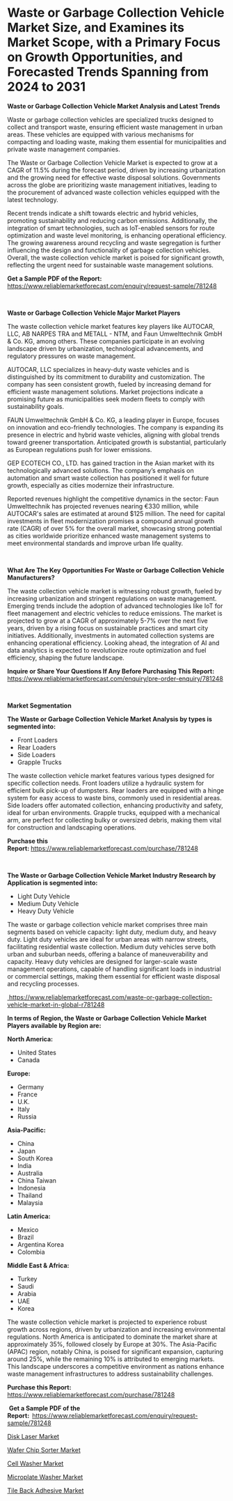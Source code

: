 <p><h1>Waste or Garbage Collection Vehicle Market Size, and Examines its Market Scope, with a Primary Focus on Growth Opportunities, and Forecasted Trends Spanning from 2024 to 2031</h1></p><p><strong>Waste or Garbage Collection Vehicle Market Analysis and Latest Trends</strong></p>
<p><p>Waste or garbage collection vehicles are specialized trucks designed to collect and transport waste, ensuring efficient waste management in urban areas. These vehicles are equipped with various mechanisms for compacting and loading waste, making them essential for municipalities and private waste management companies. </p><p>The Waste or Garbage Collection Vehicle Market is expected to grow at a CAGR of 11.5% during the forecast period, driven by increasing urbanization and the growing need for effective waste disposal solutions. Governments across the globe are prioritizing waste management initiatives, leading to the procurement of advanced waste collection vehicles equipped with the latest technology. </p><p>Recent trends indicate a shift towards electric and hybrid vehicles, promoting sustainability and reducing carbon emissions. Additionally, the integration of smart technologies, such as IoT-enabled sensors for route optimization and waste level monitoring, is enhancing operational efficiency. The growing awareness around recycling and waste segregation is further influencing the design and functionality of garbage collection vehicles. Overall, the waste collection vehicle market is poised for significant growth, reflecting the urgent need for sustainable waste management solutions.</p></p>
<p><strong>Get a Sample PDF of the Report:&nbsp;</strong> <a href="https://www.reliablemarketforecast.com/enquiry/request-sample/781248?utm_campaign=1169&utm_medium=2&utm_source=Github&utm_content=ia&utm_term=15102024&utm_id=waste-or-garbage-collection-vehicle">https://www.reliablemarketforecast.com/enquiry/request-sample/781248</a></p>
<p>&nbsp;</p>
<p><strong>Waste or Garbage Collection Vehicle Major Market Players</strong></p>
<p><p>The waste collection vehicle market features key players like AUTOCAR, LLC, AB NARPES TRA and METALL - NTM, and Faun Umwelttechnik GmbH & Co. KG, among others. These companies participate in an evolving landscape driven by urbanization, technological advancements, and regulatory pressures on waste management.</p><p>AUTOCAR, LLC specializes in heavy-duty waste vehicles and is distinguished by its commitment to durability and customization. The company has seen consistent growth, fueled by increasing demand for efficient waste management solutions. Market projections indicate a promising future as municipalities seek modern fleets to comply with sustainability goals.</p><p>FAUN Umwelttechnik GmbH & Co. KG, a leading player in Europe, focuses on innovation and eco-friendly technologies. The company is expanding its presence in electric and hybrid waste vehicles, aligning with global trends toward greener transportation. Anticipated growth is substantial, particularly as European regulations push for lower emissions.</p><p>GEP ECOTECH CO., LTD. has gained traction in the Asian market with its technologically advanced solutions. The company’s emphasis on automation and smart waste collection has positioned it well for future growth, especially as cities modernize their infrastructure.</p><p>Reported revenues highlight the competitive dynamics in the sector: Faun Umwelttechnik has projected revenues nearing €330 million, while AUTOCAR's sales are estimated at around $125 million. The need for capital investments in fleet modernization promises a compound annual growth rate (CAGR) of over 5% for the overall market, showcasing strong potential as cities worldwide prioritize enhanced waste management systems to meet environmental standards and improve urban life quality.</p></p>
<p>&nbsp;</p>
<p><strong>What Are The Key Opportunities For Waste or Garbage Collection Vehicle Manufacturers?</strong></p>
<p><p>The waste collection vehicle market is witnessing robust growth, fueled by increasing urbanization and stringent regulations on waste management. Emerging trends include the adoption of advanced technologies like IoT for fleet management and electric vehicles to reduce emissions. The market is projected to grow at a CAGR of approximately 5-7% over the next five years, driven by a rising focus on sustainable practices and smart city initiatives. Additionally, investments in automated collection systems are enhancing operational efficiency. Looking ahead, the integration of AI and data analytics is expected to revolutionize route optimization and fuel efficiency, shaping the future landscape.</p></p>
<p><strong>Inquire or Share Your Questions If Any Before Purchasing This Report:</strong> <a href="https://www.reliablemarketforecast.com/enquiry/pre-order-enquiry/781248?utm_campaign=1169&utm_medium=2&utm_source=Github&utm_content=ia&utm_term=15102024&utm_id=waste-or-garbage-collection-vehicle">https://www.reliablemarketforecast.com/enquiry/pre-order-enquiry/781248</a></p>
<p>&nbsp;</p>
<p><strong>Market Segmentation</strong></p>
<p><strong>The Waste or Garbage Collection Vehicle Market Analysis by types is segmented into:</strong></p>
<p><ul><li>Front Loaders</li><li>Rear Loaders</li><li>Side Loaders</li><li>Grapple Trucks</li></ul></p>
<p><p>The waste collection vehicle market features various types designed for specific collection needs. Front loaders utilize a hydraulic system for efficient bulk pick-up of dumpsters. Rear loaders are equipped with a hinge system for easy access to waste bins, commonly used in residential areas. Side loaders offer automated collection, enhancing productivity and safety, ideal for urban environments. Grapple trucks, equipped with a mechanical arm, are perfect for collecting bulky or oversized debris, making them vital for construction and landscaping operations.</p></p>
<p><strong>Purchase this Report:&nbsp;</strong><a href="https://www.reliablemarketforecast.com/purchase/781248?utm_campaign=1169&utm_medium=2&utm_source=Github&utm_content=ia&utm_term=15102024&utm_id=waste-or-garbage-collection-vehicle">https://www.reliablemarketforecast.com/purchase/781248</a></p>
<p>&nbsp;</p>
<p><strong>The Waste or Garbage Collection Vehicle Market Industry Research by Application is segmented into:</strong></p>
<p><ul><li>Light Duty Vehicle</li><li>Medium Duty Vehicle</li><li>Heavy Duty Vehicle</li></ul></p>
<p><p>The waste or garbage collection vehicle market comprises three main segments based on vehicle capacity: light duty, medium duty, and heavy duty. Light duty vehicles are ideal for urban areas with narrow streets, facilitating residential waste collection. Medium duty vehicles serve both urban and suburban needs, offering a balance of maneuverability and capacity. Heavy duty vehicles are designed for larger-scale waste management operations, capable of handling significant loads in industrial or commercial settings, making them essential for efficient waste disposal and recycling processes.</p></p>
<p><a href="https://www.reliablemarketforecast.com/waste-or-garbage-collection-vehicle-market-in-global-r781248?utm_campaign=1169&utm_medium=2&utm_source=Github&utm_content=ia&utm_term=15102024&utm_id=waste-or-garbage-collection-vehicle">&nbsp;https://www.reliablemarketforecast.com/waste-or-garbage-collection-vehicle-market-in-global-r781248</a></p>
<p><strong>In terms of Region, the Waste or Garbage Collection Vehicle Market Players available by Region are:</strong></p>
<p>
    <p> <strong> North America: </strong>
        <ul>
            <li>United States</li>
            <li>Canada</li>
        </ul>
        </p> 
    <p> <strong> Europe: </strong>
        <ul>
            <li>Germany</li>
            <li>France</li>
            <li>U.K.</li>
            <li>Italy</li>
            <li>Russia</li>
        </ul>
        </p> 
    <p> <strong> Asia-Pacific: </strong>
        <ul>
            <li>China</li>
            <li>Japan</li>
            <li>South Korea</li>
            <li>India</li>
            <li>Australia</li>
            <li>China Taiwan</li>
            <li>Indonesia</li>
            <li>Thailand</li>
            <li>Malaysia</li>
        </ul>
        </p> 
    <p> <strong> Latin America: </strong>
        <ul>
            <li>Mexico</li>
            <li>Brazil</li>
            <li>Argentina Korea</li>
            <li>Colombia</li>
        </ul>
        </p> 
    <p> <strong> Middle East & Africa: </strong>
        <ul>
            <li>Turkey</li>
            <li>Saudi</li>
            <li>Arabia</li>
            <li>UAE</li>
            <li>Korea</li>
        </ul>
    </p>
    </p>
<p><p>The waste collection vehicle market is projected to experience robust growth across regions, driven by urbanization and increasing environmental regulations. North America is anticipated to dominate the market share at approximately 35%, followed closely by Europe at 30%. The Asia-Pacific (APAC) region, notably China, is poised for significant expansion, capturing around 25%, while the remaining 10% is attributed to emerging markets. This landscape underscores a competitive environment as nations enhance waste management infrastructures to address sustainability challenges.</p></p>
<p><strong>Purchase this Report: </strong><a href="https://www.reliablemarketforecast.com/purchase/781248?utm_campaign=1169&utm_medium=2&utm_source=Github&utm_content=ia&utm_term=15102024&utm_id=waste-or-garbage-collection-vehicle">https://www.reliablemarketforecast.com/purchase/781248</a></p>
<p>&nbsp;<strong>Get a Sample PDF of the Report:&nbsp;&nbsp;</strong><a href="https://www.reliablemarketforecast.com/enquiry/request-sample/781248?utm_campaign=1169&utm_medium=2&utm_source=Github&utm_content=ia&utm_term=15102024&utm_id=waste-or-garbage-collection-vehicle">https://www.reliablemarketforecast.com/enquiry/request-sample/781248</a></p>
<p><strong></strong></p>
<p><p><a href="https://www.linkedin.com/pulse/disk-laser-market-report-product-type-low-powerhigh-power-krcoe?utm_campaign=1169&utm_medium=2&utm_source=Github&utm_content=ia&utm_term=15102024&utm_id=waste-or-garbage-collection-vehicle">Disk Laser Market</a></p><p><a href="https://github.com/bailee2qhthar/Market-Research-Report-List-1/blob/main/wafer-chip-sorter-market.md?utm_campaign=1169&utm_medium=2&utm_source=Github&utm_content=ia&utm_term=15102024&utm_id=waste-or-garbage-collection-vehicle">Wafer Chip Sorter Market</a></p><p><a href="https://issuu.com/reportprime-2/docs/cell-washer-market-size-2030.pptx_b6f05ad5d8268c?utm_campaign=1169&utm_medium=2&utm_source=Github&utm_content=ia&utm_term=15102024&utm_id=waste-or-garbage-collection-vehicle">Cell Washer Market</a></p><p><a href="https://issuu.com/reportprime-2/docs/microplate-washer-market-size-2030._b7b5c0bcbc295b?utm_campaign=1169&utm_medium=2&utm_source=Github&utm_content=ia&utm_term=15102024&utm_id=waste-or-garbage-collection-vehicle">Microplate Washer Market</a></p><p><a href="https://www.linkedin.com/pulse/tile-back-adhesive-industry-forecast-market-shifts-strategic-bjbcf?trk=public_post_embed_feed-article-content&utm_campaign=1169&utm_medium=2&utm_source=Github&utm_content=ia&utm_term=15102024&utm_id=waste-or-garbage-collection-vehicle">Tile Back Adhesive Market</a></p></p>